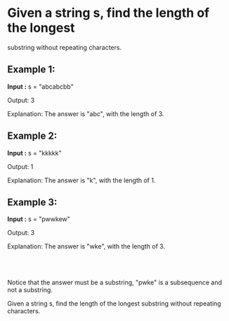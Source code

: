 # Given a string s, find the length of the longest 
substring
without repeating characters.

 

## Example 1:

**Input :** s = "abcabcbb"

Output: 3

Explanation: The answer is "abc", with the length of 3.

## Example 2:

**Input :** s = "kkkkk"

Output: 1

Explanation: The answer is "k", with the length of 1.

## Example 3:

**Input :** s = "pwwkew"

Output: 3

Explanation: The answer is "wke", with the length of 3.


<br><br><br>
Notice that the answer must be a substring, "pwke" is a subsequence and not a substring.
 
Given a string s, find the length of the longest 
substring
without repeating characters.

 
